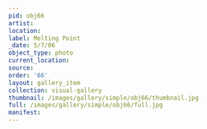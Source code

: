 ```yaml
---
pid: obj66
artist: 
location: 
label: Melting Point
_date: 5/7/06
object_type: photo
current_location: 
source: 
order: '66'
layout: gallery_item
collection: visual-gallery
thumbnail: /images/gallery/simple/obj66/thumbnail.jpg
full: /images/gallery/simple/obj66/full.jpg
manifest: 
---
```

